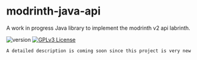 
# modrinth-java-api

A work in progress Java library to implement the modrinth v2 api labrinth.

![version](https://img.shields.io/badge/Version-0.0.1%20[ALPHA]-red) [![GPLv3 License](https://img.shields.io/badge/License-GPL%20v3-yellow.svg)](https://opensource.org/licenses/)

`A detailed description is coming soon since this project is very new`